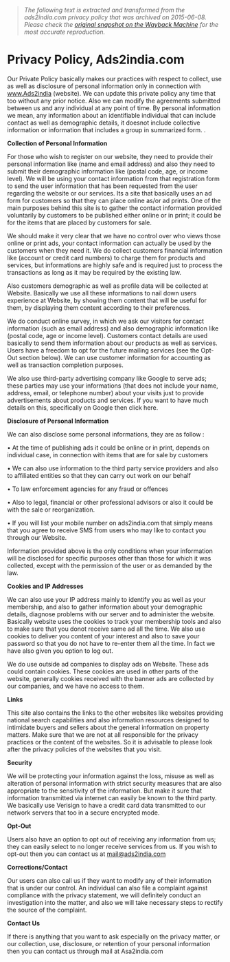 > *The following text is extracted and transformed from the ads2india.com privacy policy that was archived on 2015-06-08. Please check the [original snapshot on the Wayback Machine](https://web.archive.org/web/20150608045736id_/http%3A//www.ads2india.com/policy.html) for the most accurate reproduction.*

# Privacy Policy, Ads2india.com

Our Private Policy basically makes our practices with respect to collect, use as well as disclosure of personal information only in connection with www.Ads2india (website). We can update this private policy any time that too without any prior notice. Also we can modify the agreements submitted between us and any individual at any point of time. By personal information we mean, any information about an identifiable individual that can include contact as well as demographic details, it doesnot include collective information or information that includes a group in summarized form. .

**Collection of Personal Information**

For those who wish to register on our website, they need to provide their personal information like (name and email address) and also they need to submit their demographic information like (postal code, age, or income level). We will be using your contact information from that registration form to send the user information that has been requested from the user regarding the website or our services. Its a site that basically uses an ad form for customers so that they can place online as/or ad prints. One of the main purposes behind this site is to gather the contact information provided voluntarily by customers to be published either online or in print; it could be for the items that are placed by customers for sale.

We should make it very clear that we have no control over who views those online or print ads, your contact information can actually be used by the customers when they need it. We do collect customers financial information like (account or credit card numbers) to charge them for products and services, but informations are highly safe and is required just to process the transactions as long as it may be required by the existing law.

Also customers demographic as well as profile data will be collected at Website. Basically we use all these informations to nail down users experience at Website, by showing them content that will be useful for them, by displaying them content according to their preferences.

We do conduct online survey, in which we ask our visitors for contact information (such as email address) and also demographic information like (postal code, age or income level). Customers contact details are used basically to send them information about our products as well as services. Users have a freedom to opt for the future mailing services (see the Opt-Out section below). We can use customer information for accounting as well as transaction completion purposes.

We also use third-party advertising company like Google to serve ads; these parties may use your informations (that does not include your name, address, email, or telephone number) about your visits just to provide advertisements about products and services. If you want to have much details on this, specifically on Google then click here.

**Disclosure of Personal Information**

We can also disclose some personal informations, they are as follow :

• At the time of publishing ads it could be online or in print, depends on individual case, in connection with items that are for sale by customers

• We can also use information to the third party service providers and also to affiliated entities so that they can carry out work on our behalf

• To law enforcement agencies for any fraud or offences

• Also to legal, financial or other professional advisors or also it could be with the sale or reorganization.

• If you will list your mobile number on ads2india.com that simply means that you agree to receive SMS from users who may like to contact you through our Website.

Information provided above is the only conditions when your information will be disclosed for specific purposes other than those for which it was collected, except with the permission of the user or as demanded by the law.

**Cookies and IP Addresses**

We can also use your IP address mainly to identify you as well as your membership, and also to gather information about your demographic details, diagnose problems with our server and to administer the website. Basically website uses the cookies to track your membership tools and also to make sure that you donot receive same ad all the time. We also use cookies to deliver you content of your interest and also to save your password so that you do not have to re-enter them all the time. In fact we have also given you option to log out. 

We do use outside ad companies to display ads on Website. These ads could contain cookies. These cookies are used in other parts of the website, generally cookies received with the banner ads are collected by our companies, and we have no access to them. 

**Links**

This site also contains the links to the other websites like websites providing national search capabilities and also information resources designed to intimidate buyers and sellers about the general information on property matters. Make sure that we are not at all responsible for the privacy practices or the content of the websites. So it is advisable to please look after the privacy policies of the websites that you visit. 

**Security**

We will be protecting your information against the loss, misuse as well as alteration of personal information with strict security measures that are also appropriate to the sensitivity of the information. But make it sure that information transmitted via internet can easily be known to the third party. We basically use Verisign to have a credit card data transmitted to our network servers that too in a secure encrypted mode. 

**Opt-Out**

Users also have an option to opt out of receiving any information from us; they can easily select to no longer receive services from us. If you wish to opt-out then you can contact us at mail@ads2india.com 

**Corrections/Contact**

Our users can also call us if they want to modify any of their information that is under our control. An individual can also file a complaint against compliance with the privacy statement, we will definitely conduct an investigation into the matter, and also we will take necessary steps to rectify the source of the complaint.

**Contact Us**

If there is anything that you want to ask especially on the privacy matter, or our collection, use, disclosure, or retention of your personal information then you can contact us through mail at Asa2india.com   

